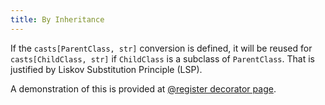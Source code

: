 ```yaml
---
title: By Inheritance
---
```


If the `casts[ParentClass, str]` conversion is defined, it will be reused for `casts[ChildClass, str]` if `ChildClass` is a subclass of `ParentClass`. That is justified by Liskov Substitution Principle (LSP).

A demonstration of this is provided at [@register decorator page](/supplementals/typecasts/create/register/).
